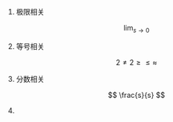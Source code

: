 1. 极限相关

   $$
   \lim_{s \to 0}
   $$
2. 等号相关

   $$
   2\neq 2 \geq \leq \approx
   $$
3. 分数相关

   $$
   \frac{s}{s}
   $$
4.
